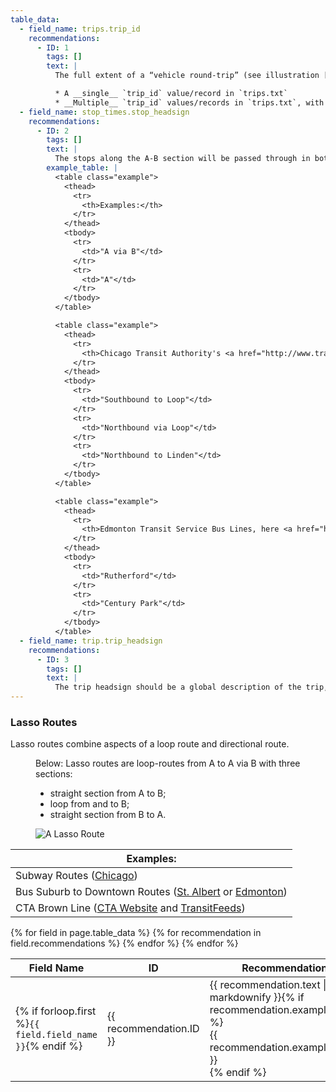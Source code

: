 ```yaml
---
table_data:
  - field_name: trips.trip_id
    recommendations:
      - ID: 1
        tags: []
        text: |
          The full extent of a “vehicle round-trip” (see illustration [above](#lasso-route-fig)) consists of travel from A to B to B and back to A. An entire vehicle round-trip may be expressed by: <!-- (103) -->

          * A __single__ `trip_id` value/record in `trips.txt`
          * __Multiple__ `trip_id` values/records in `trips.txt`, with continuous travel indicated by `block_id`.
  - field_name: stop_times.stop_headsign
    recommendations:
      - ID: 2
        tags: []
        text: |
          The stops along the A-B section will be passed through in both directions. `stop_headsign` facilitates distinguishing travel direction. Therefore, providing `stop_headsign` is recommended for these trips. <!-- (94) -->
        example_table: |
          <table class="example">
            <thead>
              <tr>
                <th>Examples:</th>
              </tr>
            </thead>
            <tbody>
              <tr>
                <td>"A via B"</td>
              </tr>
              <tr>
                <td>"A"</td>
              </tr>
            </tbody>
          </table>

          <table class="example">
            <thead>
              <tr>
                <th>Chicago Transit Authority's <a href="http://www.transitchicago.com/purpleline/">Purple Line</a></th>
              </tr>
            </thead>
            <tbody>
              <tr>
                <td>"Southbound to Loop"</td>
              </tr>
              <tr>
                <td>"Northbound via Loop"</td>
              </tr>
              <tr>
                <td>"Northbound to Linden"</td>
              </tr>
            </tbody>
          </table>

          <table class="example">
            <thead>
              <tr>
                <th>Edmonton Transit Service Bus Lines, here <a href="http://webdocs.edmonton.ca/transit/route_schedules_and_maps/future/RT039.pdf">the 39</a></th>
              </tr>
            </thead>
            <tbody>
              <tr>
                <td>"Rutherford"</td>
              </tr>
              <tr>
                <td>"Century Park"</td>
              </tr>
            </tbody>
          </table>
  - field_name: trip.trip_headsign
    recommendations:
      - ID: 3
        tags: []
        text: |
          The trip headsign should be a global description of the trip, like displayed in the schedules. Could be “Linden to Linden via Loop” (Chicago example), or “A to A via B” (generic example). <!-- (95) -->
---
```


### Lasso Routes

Lasso routes combine aspects of a loop route and directional route.

<figure id="lasso-route-fig">
  <figcaption>Below: Lasso routes are loop-routes from A to A via B with three sections:<br>
    <ul>
      <li>straight section from A to B;</li>
      <li>loop from and to B;</li>
      <li>straight section from B to A.</li>
    </ul>
  </figcaption>
  <img style="max-width: 30%" src="{{ "/best-practices/images/lasso-route.svg" | prepend: site.baseurl }}" alt="A Lasso Route">
</figure>

| Examples: |
| -------- |
| Subway Routes ([Chicago](http://www.transitchicago.com/assets/1/maps/L_Map_March_2016_s_lite.pdf)) |
| Bus Suburb to Downtown Routes ([St. Albert](https://stalbert.ca/uploads/PDF-infosheets/201_207_Fall_2016.pdf) or [Edmonton](http://webdocs.edmonton.ca/transit/route_schedules_and_maps/future/RT039.pdf)) |
| CTA Brown Line ([CTA Website](http://www.transitchicago.com/brownline/) and [TransitFeeds](https://transitfeeds.com/p/chicago-transit-authority/165/latest/route/Brn)) |

<div class="table-wrapper">
  <table class="recommendation">
    <thead>
      <tr>
        <th>Field Name</th>
        <th>ID</th>
        <th>Recommendation</th>
      </tr>
    </thead>
    <tbody>
    {% for field in page.table_data %}
      {% for recommendation in field.recommendations %}
      <tr id="{{ page.slug }}_{{ recommendation.ID }}" class="anchor-row{% if forloop.first %} field-row{% endif %}{% for tag in recommendation.tags %} {{ tag }}{% endfor %}">
        <td>{% if forloop.first %}<code>{{ field.field_name }}</code>{% endif %}</td>
        <td><div class="anchor-node"><p>{{ recommendation.ID }}</p><a class="anchor-link" href="#{{ page.slug }}_{{ recommendation.ID }}"><i class="fa fa-link" aria-hidden="true"></i></a></div></td>
        <td>{{ recommendation.text | markdownify }}{% if recommendation.example_table %}<div class="table-wrapper">{{ recommendation.example_table }}</div>{% endif %}</td>
      </tr>
      {% endfor %}
    {% endfor %}
    </tbody>
  </table>
</div>
